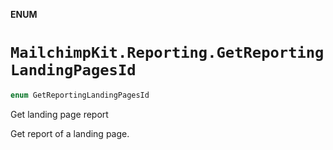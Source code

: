 **ENUM**

# `MailchimpKit.Reporting.GetReportingLandingPagesId`

```swift
enum GetReportingLandingPagesId
```

Get landing page report

Get report of a landing page.
